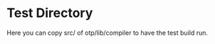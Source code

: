 ﻿Test Directory
==============

Here you can copy src/ of otp/lib/compiler to have the test build run.
